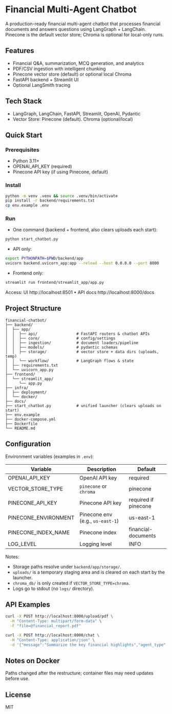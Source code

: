 # Financial Multi-Agent Chatbot

A production-ready financial multi-agent chatbot that processes financial documents and answers questions using LangGraph + LangChain. Pinecone is the default vector store; Chroma is optional for local-only runs.

## Features

- Financial Q&A, summarization, MCQ generation, and analytics
- PDF/CSV ingestion with intelligent chunking
- Pinecone vector store (default) or optional local Chroma
- FastAPI backend + Streamlit UI
- Optional LangSmith tracing

## Tech Stack

- LangGraph, LangChain, FastAPI, Streamlit, OpenAI, Pydantic
- Vector Store: Pinecone (default). Chroma (optional/local)

## Quick Start

### Prerequisites
- Python 3.11+
- OPENAI_API_KEY (required)
- Pinecone API key (if using Pinecone, default)

### Install
```bash
python -m venv .venv && source .venv/bin/activate
pip install -r backend/requirements.txt
cp env.example .env
```

### Run
- One command (backend + frontend, also clears uploads each start):
```bash
python start_chatbot.py
```

- API only:
```bash
export PYTHONPATH=$PWD/backend/app
uvicorn backend.uvicorn_app:app --reload --host 0.0.0.0 --port 8000
```

- Frontend only:
```bash
streamlit run frontend/streamlit_app/app.py
```

Access: UI http://localhost:8501 • API docs http://localhost:8000/docs

## Project Structure
```
financial-chatbot/
├── backend/
│  ├── app/
│  │  ├── api/                 # FastAPI routers & chatbot APIs
│  │  ├── core/                # config/settings
│  │  ├── ingestion/           # document loaders/pipeline
│  │  ├── models/              # pydantic schemas
│  │  ├── storage/             # vector store + data dirs (uploads, temp)
│  │  └── workflow/            # LangGraph flows & state
│  ├── requirements.txt
│  └── uvicorn_app.py
├── frontend/
│  └── streamlit_app/
│     └── app.py
├── infra/
│  ├── deployment/
│  └── docker/
├── docs/
├── start_chatbot.py           # unified launcher (clears uploads on start)
├── env.example
├── docker-compose.yml
├── Dockerfile
└── README.md
```

## Configuration

Environment variables (examples in `.env`):

| Variable | Description | Default |
|---|---|---|
| OPENAI_API_KEY | OpenAI API key | required |
| VECTOR_STORE_TYPE | `pinecone` or `chroma` | pinecone |
| PINECONE_API_KEY | Pinecone API key | required if pinecone |
| PINECONE_ENVIRONMENT | Pinecone env (e.g., `us-east-1`) | us-east-1 |
| PINECONE_INDEX_NAME | Pinecone index | financial-documents |
| LOG_LEVEL | Logging level | INFO |

Notes:
- Storage paths resolve under `backend/app/storage/`.
- `uploads/` is a temporary staging area and is cleared on each start by the launcher.
- `chroma_db/` is only created if `VECTOR_STORE_TYPE=chroma`.
- Logs go to stdout (no `logs/` directory).

## API Examples
```bash
curl -X POST http://localhost:8000/upload/pdf \
  -H "Content-Type: multipart/form-data" \
  -F "file=@financial_report.pdf"

curl -X POST http://localhost:8000/chat \
  -H "Content-Type: application/json" \
  -d '{"message":"Summarize the key financial highlights","agent_type":"summarization"}'
```

## Notes on Docker
Paths changed after the restructure; container files may need updates before use.

## License
MIT